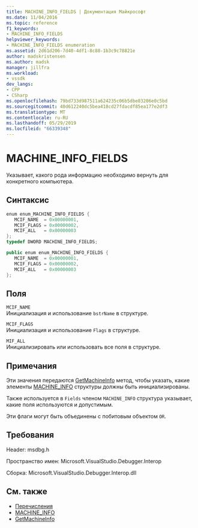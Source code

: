 ```yaml
---
title: MACHINE_INFO_FIELDS | Документация Майкрософт
ms.date: 11/04/2016
ms.topic: reference
f1_keywords:
- MACHINE_INFO_FIELDS
helpviewer_keywords:
- MACHINE_INFO_FIELDS enumeration
ms.assetid: 2d61d206-7d40-4df1-8c88-1b3c9c78821e
author: madskristensen
ms.author: madsk
manager: jillfra
ms.workload:
- vssdk
dev_langs:
- CPP
- CSharp
ms.openlocfilehash: 79bd733d987511a624235c06b5dbe83206e0c5bd
ms.sourcegitcommit: 40d612240dc5bea418cd27fdacdf85ea177e2df3
ms.translationtype: MT
ms.contentlocale: ru-RU
ms.lasthandoff: 05/29/2019
ms.locfileid: "66339348"
---
```

# <a name="machineinfofields"></a>MACHINE_INFO_FIELDS
Указывает, какого рода информацию необходимо вернуть для конкретного компьютера.

## <a name="syntax"></a>Синтаксис

```cpp
enum enum_MACHINE_INFO_FIELDS { 
   MCIF_NAME  = 0x00000001,
   MCIF_FLAGS = 0x00000002,
   MCIF_ALL   = 0x00000003
};
typedef DWORD MACHINE_INFO_FIELDS;
```

```csharp
public enum enum_MACHINE_INFO_FIELDS { 
   MCIF_NAME  = 0x00000001,
   MCIF_FLAGS = 0x00000002,
   MCIF_ALL   = 0x00000003
};
```

## <a name="fields"></a>Поля
 `MCIF_NAME`\
 Инициализация и использование `bstrName` в структуре.

 `MCIF_FLAGS`\
 Инициализация и использование `Flags` в структуре.

 `MIF_ALL`\
 Инициализировать или использовать все поля в структуре.

## <a name="remarks"></a>Примечания
 Эти значения передаются [GetMachineInfo](../../../extensibility/debugger/reference/idebugcoreserver2-getmachineinfo.md) метод, чтобы указать, какие элементы [MACHINE_INFO](../../../extensibility/debugger/reference/machine-info.md) структуры должны быть инициализированы.

 Также используется в `Fields` членом `MACHINE_INFO` структура указывает, какие поля используются и допустимым.

 Эти флаги могут быть объединены с побитовым объектом `OR`.

## <a name="requirements"></a>Требования
 Header: msdbg.h

 Пространство имен: Microsoft.VisualStudio.Debugger.Interop

 Сборка: Microsoft.VisualStudio.Debugger.Interop.dll

## <a name="see-also"></a>См. также
- [Перечисления](../../../extensibility/debugger/reference/enumerations-visual-studio-debugging.md)
- [MACHINE_INFO](../../../extensibility/debugger/reference/machine-info.md)
- [GetMachineInfo](../../../extensibility/debugger/reference/idebugcoreserver2-getmachineinfo.md)